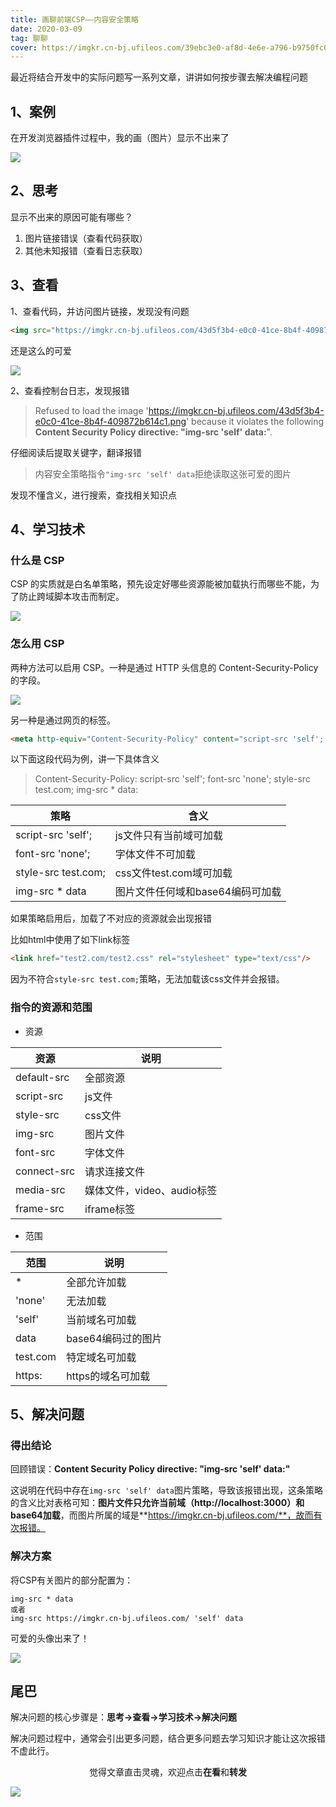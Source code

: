 ```yaml
---
title: 画聊前端CSP——内容安全策略
date: 2020-03-09
tag: 聊聊
cover: https://imgkr.cn-bj.ufileos.com/39ebc3e0-af8d-4e6e-a796-b9750fc0add0.png
---
```


最近将结合开发中的实际问题写一系列文章，讲讲如何按步骤去解决编程问题

## 1、案例

在开发浏览器插件过程中，我的画（图片）显示不出来了

![](https://imgkr.cn-bj.ufileos.com/230ce135-3dc6-4695-918a-56c0a0451645.png)

## 2、思考

显示不出来的原因可能有哪些？

1. 图片链接错误（查看代码获取）
2. 其他未知报错（查看日志获取）

## 3、查看

1、查看代码，并访问图片链接，发现没有问题

```html
<img src="https://imgkr.cn-bj.ufileos.com/43d5f3b4-e0c0-41ce-8b4f-409872b614c1.png" />
```

还是这么的可爱

<img src="https://imgkr.cn-bj.ufileos.com/43d5f3b4-e0c0-41ce-8b4f-409872b614c1.png" />

2、查看控制台日志，发现报错

> Refused to load the image 'https://imgkr.cn-bj.ufileos.com/43d5f3b4-e0c0-41ce-8b4f-409872b614c1.png' because it violates the following **Content Security Policy directive: "img-src 'self' data:**".

仔细阅读后提取关键字，翻译报错

> 内容安全策略指令`"img-src 'self' data`拒绝读取这张可爱的图片

发现不懂含义，进行搜索，查找相关知识点

## 4、学习技术

### 什么是 CSP

CSP 的实质就是白名单策略，预先设定好哪些资源能被加载执行而哪些不能，为了防止跨域脚本攻击而制定。

![](https://imgkr.cn-bj.ufileos.com/39ebc3e0-af8d-4e6e-a796-b9750fc0add0.png)

### 怎么用 CSP

两种方法可以启用 CSP。一种是通过 HTTP 头信息的 Content-Security-Policy 的字段。

![](https://imgkr.cn-bj.ufileos.com/8d8b8854-be54-4e73-b1c4-8f957aa6fb62.png)

另一种是通过网页的<meta>标签。

```html
<meta http-equiv="Content-Security-Policy" content="script-src 'self'; object-src 'none'; style-src cdn.example.org third-party.org; child-src https:">
```

以下面这段代码为例，讲一下具体含义

> Content-Security-Policy: script-src 'self'; font-src 'none'; style-src test.com; img-src * data:

|策略|含义|
|---|---|
|script-src 'self';|js文件只有当前域可加载|
|font-src 'none';|字体文件不可加载|
|style-src test.com;|css文件test.com域可加载|
|img-src * data|图片文件任何域和base64编码可加载|

如果策略启用后，加载了不对应的资源就会出现报错

比如html中使用了如下link标签

```html
<link href="test2.com/test2.css" rel="stylesheet" type="text/css"/>
```

因为不符合`style-src test.com;`策略，无法加载该css文件并会报错。

### 指令的资源和范围

- 资源

|资源|说明|
|---|---|
|default-src|全部资源|
|script-src|js文件|
|style-src|css文件|
|img-src|图片文件|
|font-src|字体文件|
|connect-src|请求连接文件|
|media-src|媒体文件，video、audio标签|
|frame-src|iframe标签|

- 范围

|范围|说明|
|---|---|
|\*|全部允许加载|
|'none'|无法加载|
|'self'|当前域名可加载|
|data|base64编码过的图片|
|test.com|特定域名可加载|
|https:|https的域名可加载|


## 5、解决问题

### 得出结论

回顾错误：**Content Security Policy directive: "img-src 'self' data:"**

这说明在代码中存在`img-src 'self' data`图片策略，导致该报错出现，这条策略的含义比对表格可知：**图片文件只允许当前域（http://localhost:3000）和base64加载**，而图片所属的域是**https://imgkr.cn-bj.ufileos.com/**，故而有次报错。

### 解决方案

将CSP有关图片的部分配置为：

```
img-src * data
或者
img-src https://imgkr.cn-bj.ufileos.com/ 'self' data
```

可爱的头像出来了！

![](https://imgkr.cn-bj.ufileos.com/822a9e78-a36d-401b-bb10-04c1d8a07802.png)

## 尾巴

解决问题的核心步骤是：**思考->查看->学习技术->解决问题**

解决问题过程中，通常会引出更多问题，结合更多问题去学习知识才能让这次报错不虚此行。

<span style="display:block;text-align:center;">觉得文章直击灵魂，欢迎点击<strong>在看</strong>和<strong>转发</strong></span>

![](https://imgkr.cn-bj.ufileos.com/c3690018-4a92-4766-ac7e-ac54dd54c093.jpg)